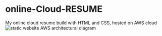 # online-Cloud-RESUME
My online cloud resume build with HTML and CSS, hosted on AWS cloud
![static website AWS architectural diagram](https://user-images.githubusercontent.com/118439072/204096736-96530b58-a838-490b-be1b-9e7ece42672c.jpg)
